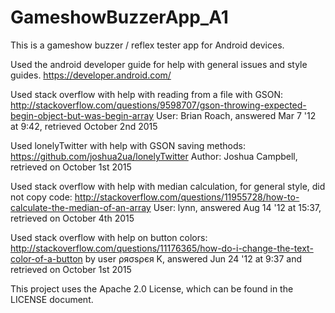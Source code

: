 # GameshowBuzzerApp_A1
This is a gameshow buzzer / reflex tester app for Android devices.

  Used the android developer guide for help with general issues and style guides.
     https://developer.android.com/ 

  Used stack overflow with help with reading from a file with GSON:
      http://stackoverflow.com/questions/9598707/gson-throwing-expected-begin-object-but-was-begin-array
      User: Brian Roach, answered Mar 7 '12 at 9:42, retrieved October 2nd 2015

  Used lonelyTwitter with help with GSON saving methods:
      https://github.com/joshua2ua/lonelyTwitter
      Author: Joshua Campbell, retrieved on October 1st 2015

  Used stack overflow with help with median calculation, for general style, did not copy code:
      http://stackoverflow.com/questions/11955728/how-to-calculate-the-median-of-an-array
      User: lynn, answered Aug 14 '12 at 15:37, retrieved on October 4th 2015

  Used stack overflow with help on button colors:
      http://stackoverflow.com/questions/11176365/how-do-i-change-the-text-color-of-a-button
      by user ρяσѕρєя K, answered Jun 24 '12 at 9:37 and retrieved on October 1st 2015
      
This project uses the Apache 2.0 License, which can be found in the LICENSE document.
